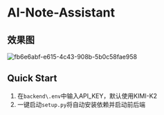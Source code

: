 # AI-Note-Assistant

## 效果图

![fb6e6abf-e615-4c43-908b-5b0c58fae958](C:\Users\ADMINI~1\AppData\Local\Temp\fb6e6abf-e615-4c43-908b-5b0c58fae958.png)


## Quick Start

1. 在`backend\.env`中输入API_KEY，默认使用KIMI-K2
2. 一键启动`setup.py`将自动安装依赖并启动前后端

